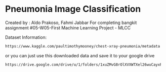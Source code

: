 # Pneumonia Image Classification

Created by : Aldo Prakoso, Fahmi Jabbar
For completing bangkit assignment #05-W05-First Machine Learning Project - MLCC

Dataset Information:

```bash
https://www.kaggle.com/paultimothymooney/chest-xray-pneumonia/metadata 
```
or you can just use this downloaded data and save it to your google drive

```bash
https://drive.google.com/drive/u/1/folders/1xuZMvG8rOlXVXWTXel26wuCayxP0TK9s
```
